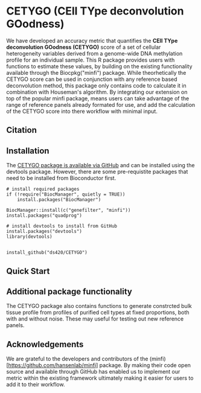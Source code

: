 # CETYGO (CEll TYpe deconvolution GOodness)

 We have developed an accuracy metric that quantifies the **CEll TYpe deconvolution GOodness (CETYGO)** score of a set of cellular heterogeneity variables derived from a genome-wide DNA methylation profile for an individual sample. This R package provides users with functions to estimate these values, by building on the existing functionality available through the Biocpkg("minfi") package. While theorhetically the CETYGO score can be used in conjunction with any reference based deconvolution method, this package only contains code to calculate it in combination with Houseman's algorithm. By integrating our extension on top of the popular minfi package, means users can take advantage of the range of reference panels already formated for use, and add the calculation of the CETYGO score into there workflow with minimal input. 

## Citation

## Installation 

The [CETYGO package is available via GitHub](https://github.com/ds420/CETYGO) and can be installed using the devtools package. However, there are some pre-requistite packages that need to be installed from Bioconductor first.

```
# install required packages
if (!require("BiocManager", quietly = TRUE))
    install.packages("BiocManager")

BiocManager::install(c("genefilter", "minfi"))
install.packages("quadprog")

# install devtools to install from GitHub
install.packages("devtools")
library(devtools)


install_github("ds420/CETYGO")
```

## Quick Start


## Additional package functionality

The CETYGO package also contains functions to generate constrcted bulk tissue profile from profiles of purified cell types at fixed proportions, both with and without noise. These may useful for testing out new reference panels. 

## Acknowledgements

We are grateful to the developers and contributors of the (minfi)[https://github.com/hansenlab/minfi] package. By making their code open source and available through GitHub has enabled us to implement our metric within the existing framework  ultimately making it easier for users to add it to their workflow.